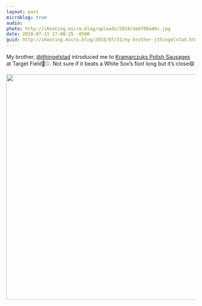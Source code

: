 ```yaml
---
layout: post
microblog: true
audio: 
photo: http://iKeating.micro.blog/uploads/2018/debf08a46c.jpg
date: 2018-07-31 17:00:25 -0500
guid: http://iKeating.micro.blog/2018/07/31/my-brother-jthingelstad.html
---
```

My brother, [@jthingelstad](https://micro.blog/jthingelstad) introduced me to [Kramarczuks Polish Sausages](https://kramarczuks.com) at Target Field🌭⚾️.  Not sure if it beats a White Sox’s foot long but it’s close😄

<img src="http://iKeating.micro.blog/uploads/2018/debf08a46c.jpg" width="600" height="600" />
